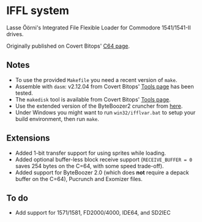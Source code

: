 # IFFL systemLasse Öörni's Integrated File Flexible Loader for Commodore 1541/1541-II drives.Originally published on Covert Bitops' [C64 page](https://cadaver.github.io/rants/iffl.html).## Notes- To use the provided `Makefile` you need a recent version of `make`.- Assemble with `dasm`: v2.12.04 from Covert Bitops' [Tools page](https://cadaver.github.io/tools.html) has been tested.- The `makedisk` tool is available from Covert Bitops' [Tools page](https://cadaver.github.io/tools.html).- Use the extended version of the ByteBoozer2 cruncher from [here](https://github.com/luigidifraia/ByteBoozer2).- Under Windows you might want to run `win32/ifflvar.bat` to setup your build environment, then run `make`.## Extensions- Added 1-bit transfer support for using sprites while loading.- Added optional buffer-less block receive support (`RECEIVE_BUFFER = 0` saves 254 bytes on the C=64, with some speed trade-off).- Added support for ByteBoozer 2.0 (which does **not** require a depack buffer on the C=64), Pucrunch and Exomizer files.## To do- Add support for 1571/1581, FD2000/4000, IDE64, and SD2IEC